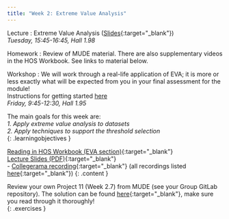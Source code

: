 ```yaml
---
title: "Week 2: Extreme Value Analysis"
---
```

<!-- <a href="" target="_blank"></a> -->
<!-- This will make a piece of text, followed by a button that is a hyperlink that opens in a new tab -->
<!-- In-Class Session <a href="https://tudelft-citg.github.io/HOS-prob-design/homework/HW_05_assignment.html" target="_blank">HW 5 Due</a>{: .label .label-red } -->

Lecture
: Extreme Value Analysis ([Slides](./assets/lecture_slides/02_lecture_EVA.pdf){:target="_blank"})
  <br><em>Tuesday, 15:45-16:45, Hall 1.98</em>

Homework
: Review of MUDE material. There are also supplementary videos in the HOS Workbook. See links to material below.

Workshop
: We will work through a real-life application of EVA; it is more or less exactly what will be expected from you in your final assessment for the module!
  <br>Instructions for getting started [here](https://tudelft-citg.github.io/HOS-prob-design-24/workshop/02)
  <br><em>Friday, 9:45-12:30, Hall 1.95</em>

<!-- Holidays
: None -->

The main goals for this week are:<br>
<i>1. Apply extreme value analysis to datasets</i><br>
<i>2. Apply techniques to support the threshold selection</i><br>
{: .learningobjectives }

[Reading in HOS Workbook (EVA section)](https://teachbooks.github.io/HOS-workbook/intro.html){:target="_blank"}<br>
[Lecture Slides (PDF)](./assets/lecture_slides/02_lecture_EVA.pdf){:target="_blank"}<br>- [Collegerama recording](https://collegeramavideoportal.tudelft.nl/catalogue/ciem4220/presentation/484826b216254b3b93b482dc9d26c2bc1d?academicYear=2023-2024-ciem4220){:target="_blank"} (all recordings listed [here](https://collegeramavideoportal.tudelft.nl/catalogue/ciem4220/){:target="_blank"})
{: .content }

 Review your own Project 11 (Week 2.7) from MUDE (see your Group GitLab repository). The solution can be found [here](https://mude.citg.tudelft.nl/course-files/Project_11/){:target="_blank"}, make sure you read through it thoroughly!<br>
{: .exercises }